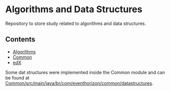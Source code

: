 # Algorithms and Data Structures
Repository to store study related to algorithms and data structures.

## Contents
- [Algorithms](./Algorithms/README.md)
- [Common](./Common/README.md)
- [edX](./EDX/README.md)

Some dat structures were implemented inside the Common module and can be found at [Common/src/main/java/br/com/eventhorizon/common/datastructures](./Common/src/main/java/br/com/eventhorizon/common/datastructures).
